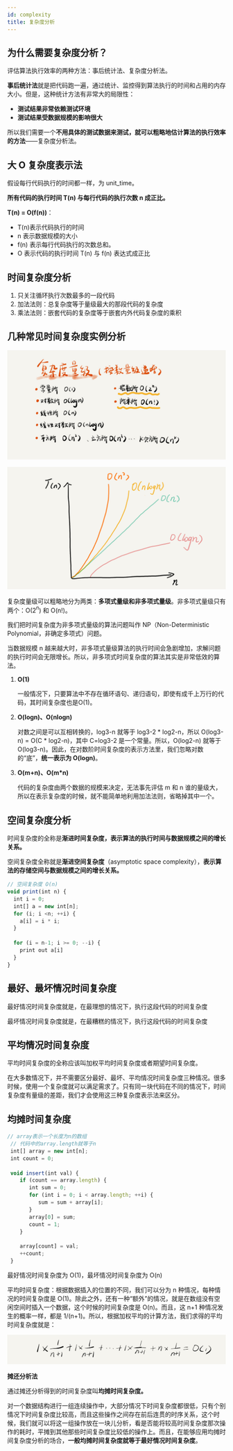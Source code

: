 ```yaml
---
id: complexity
title: 复杂度分析
---
```


## 为什么需要复杂度分析？

评估算法执行效率的两种方法：事后统计法、复杂度分析法。

**事后统计法**就是把代码跑一遍，通过统计、监控得到算法执行的时间和占用的内存大小。但是，这种统计方法有非常大的局限性：

- **测试结果非常依赖测试环境**
- **测试结果受数据规模的影响很大**

所以我们需要一个**不用具体的测试数据来测试，就可以粗略地估计算法的执行效率的方法**——复杂度分析法。

## 大 O 复杂度表示法

假设每行代码执行的时间都一样，为 unit_time。

**所有代码的执行时间 T(n) 与每行代码的执行次数 n 成正比。**

**T(n) = O(f(n))**：

- T(n)表示代码执行的时间
- n 表示数据规模的大小
- f(n) 表示每行代码执行的次数总和。
- O 表示代码的执行时间 T(n) 与 f(n) 表达式成正比

## 时间复杂度分析

1. 只关注循环执行次数最多的一段代码
2. 加法法则：总复杂度等于量级最大的那段代码的复杂度
3. 乘法法则：嵌套代码的复杂度等于嵌套内外代码复杂度的乘积

## 几种常见时间复杂度实例分析

![imgs/3723793cc5c810e9d5b06bc95325bf0a.jpg](imgs/3723793cc5c810e9d5b06bc95325bf0a.jpg)

![imgs/497a3f120b7debee07dc0d03984faf04.jpg](imgs/497a3f120b7debee07dc0d03984faf04.jpg)

复杂度量级可以粗略地分为两类：**多项式量级和非多项式量级**。非多项式量级只有两个：O(2$^n$) 和 O(n!)。

我们把时间复杂度为非多项式量级的算法问题叫作 NP（Non-Deterministic Polynomial，非确定多项式）问题。

当数据规模 n 越来越大时，非多项式量级算法的执行时间会急剧增加，求解问题的执行时间会无限增长。所以，非多项式时间复杂度的算法其实是非常低效的算法。

1. **O(1)**

    一般情况下，只要算法中不存在循环语句、递归语句，即使有成千上万行的代码，其时间复杂度也是Ο(1)。

2. **O(logn)、O(nlogn)**

    对数之间是可以互相转换的，log3-n 就等于 log3-2 * log2-n，所以 O(log3-n) = O(C * log2-n)，其中 C=log3-2 是一个常量。所以，O(log2-n) 就等于 O(log3-n)。因此，在对数阶时间复杂度的表示方法里，我们忽略对数的“底”，**统一表示为 O(logn)**。

3. **O(m+n)、O(m*n)**

    代码的复杂度由两个数据的规模来决定，无法事先评估 m 和 n 谁的量级大，所以在表示复杂度的时候，就不能简单地利用加法法则，省略掉其中一个。

## 空间复杂度分析

时间复杂度的全称是**渐进时间复杂度，表示算法的执行时间与数据规模之间的增长关系。**

空间复杂度全称就是**渐进空间复杂度**（asymptotic space complexity），**表示算法的存储空间与数据规模之间的增长关系。**

```jsx
// 空间复杂度 O(n)
void print(int n) {
  int i = 0;
  int[] a = new int[n];
  for (i; i <n; ++i) {
    a[i] = i * i;
  }

  for (i = n-1; i >= 0; --i) {
    print out a[i]
  }
}
```

## 最好、最坏情况时间复杂度

最好情况时间复杂度就是，在最理想的情况下，执行这段代码的时间复杂度

最坏情况时间复杂度就是，在最糟糕的情况下，执行这段代码的时间复杂度

## 平均情况时间复杂度

平均时间复杂度的全称应该叫加权平均时间复杂度或者期望时间复杂度。

在大多数情况下，并不需要区分最好、最坏、平均情况时间复杂度三种情况。很多时候，使用一个复杂度就可以满足需求了。只有同一块代码在不同的情况下，时间复杂度有量级的差距，我们才会使用这三种复杂度表示法来区分。

## 均摊时间复杂度

```jsx
// array表示一个长度为n的数组
 // 代码中的array.length就等于n
 int[] array = new int[n];
 int count = 0;
 
 void insert(int val) {
    if (count == array.length) {
       int sum = 0;
       for (int i = 0; i < array.length; ++i) {
          sum = sum + array[i];
       }
       array[0] = sum;
       count = 1;
    }

    array[count] = val;
    ++count;
 }
```

最好情况时间复杂度为 O(1)，最坏情况时间复杂度为 O(n)

平均时间复杂度：根据数据插入的位置的不同，我们可以分为 n 种情况，每种情况的时间复杂度是 O(1)。除此之外，还有一种“额外”的情况，就是在数组没有空闲空间时插入一个数据，这个时候的时间复杂度是 O(n)。而且，这 n+1 种情况发生的概率一样，都是 1/(n+1)。所以，根据加权平均的计算方法，我们求得的平均时间复杂度就是：

![imgs/6df62366a60336d9de3bc34f488d8bed.jpg](imgs/6df62366a60336d9de3bc34f488d8bed.jpg)

**摊还分析法**

通过摊还分析得到的时间复杂度叫**均摊时间复杂度。**

对一个数据结构进行一组连续操作中，大部分情况下时间复杂度都很低，只有个别情况下时间复杂度比较高，而且这些操作之间存在前后连贯的时序关系，这个时候，我们就可以将这一组操作放在一块儿分析，看是否能将较高时间复杂度那次操作的耗时，平摊到其他那些时间复杂度比较低的操作上。而且，在能够应用均摊时间复杂度分析的场合，**一般均摊时间复杂度就等于最好情况时间复杂度**。